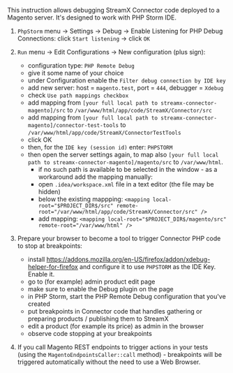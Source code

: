 This instruction allows debugging StreamX Connector code deployed to a Magento server.
It's designed to work with PHP Storm IDE.

1. `PhpStorm` menu -> Settings -> Debug -> Enable Listening for PHP Debug Connections: click `Start listening` -> click `OK`
2. `Run` menu -> Edit Configurations -> New configuration (plus sign):
   - configuration type: `PHP Remote Debug`
   - give it some name of your choice
   - under Configuration enable the `Filter debug connection by IDE key`
   - add new server: host = `magento.test`, port = `444`, debugger = `Xdebug`
   - check `Use path mappings checkbox`
   - add mapping from `[your full local path to streamx-connector-magento]/src` to `/var/www/html/app/code/StreamX/Connector/src`
   - add mapping from `[your full local path to streamx-connector-magento]/connector-test-tools` to `/var/www/html/app/code/StreamX/ConnectorTestTools`
   - click OK
   - then, for the `IDE key (session id)` enter: `PHPSTORM`
   - then open the server settings again, to map also `[your full local path to streamx-connector-magento]/magento/src` to `/var/www/html`.
     - if no such path is available to be selected in the window - as a workaround add the mapping manually:
     - open `.idea/workspace.xml` file in a text editor (the file may be hidden)
     - below the existing mappping: `<mapping local-root="$PROJECT_DIR$/src" remote-root="/var/www/html/app/code/StreamX/Connector/src" />`
     - add mapping: `<mapping local-root="$PROJECT_DIR$/magento/src" remote-root="/var/www/html" />`

3. Prepare your browser to become a tool to trigger Connector PHP code to stop at breakpoints:
   - install https://addons.mozilla.org/en-US/firefox/addon/xdebug-helper-for-firefox and configure it to use `PHPSTORM` as the IDE Key. Enable it.
   - go to (for example) admin product edit page
   - make sure to enable the Debug plugin on the page
   - in PHP Storm, start the PHP Remote Debug configuration that you've created
   - put breakpoints in Connector code that handles gathering or preparing products / publishing them to StreamX
   - edit a product (for example its price) as admin in the browser
   - observe code stopping at your breakpoints

4. If you call Magento REST endpoints to trigger actions in your tests
   (using the `MagentoEndpointsCaller::call` method) - breakpoints will be triggered automatically without the need to use a Web Browser.